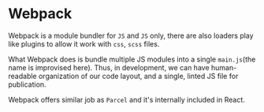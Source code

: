 # Webpack

Webpack is a module bundler for `JS` and `JS` only, there are also loaders play like plugins to allow it work with `css`, `scss` files. 

What Webpack does is bundle multiple JS modules into a single `main.js`(the name is improvised here). Thus, in development, we can have human-readable organization of our code layout, and a single, linted JS file for publication. 

Webpack offers similar job as `Parcel` and it's internally included in React.
